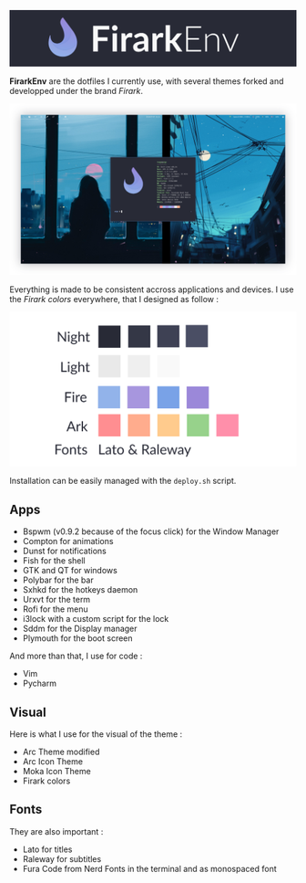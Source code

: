 ![banner](./assets/banner.png)

**FirarkEnv** are the dotfiles I currently use, with several themes forked and developped under the brand *Firark*.

![screen](./assets/screen.png)

Everything is made to be consistent accross applications and devices. I use the *Firark colors* everywhere, that I designed as follow :

![colors](./assets/colors.png)

Installation can be easily managed with the `deploy.sh` script.

## Apps

* Bspwm (v0.9.2 because of the focus click) for the Window Manager
* Compton for animations
* Dunst for notifications
* Fish for the shell
* GTK and QT for windows
* Polybar for the bar
* Sxhkd for the hotkeys daemon
* Urxvt for the term
* Rofi for the menu
* i3lock with a custom script for the lock
* Sddm for the Display manager
* Plymouth for the boot screen

And more than that, I use for code :

* Vim
* Pycharm

## Visual

Here is what I use for the visual of the theme :

* Arc Theme modified
* Arc Icon Theme
* Moka Icon Theme
* Firark colors

## Fonts

They are also important :

* Lato for titles
* Raleway for subtitles
* Fura Code from Nerd Fonts in the terminal and as monospaced font

